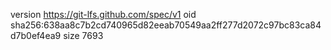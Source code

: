version https://git-lfs.github.com/spec/v1
oid sha256:638aa8c7b2cd740965d82eeab70549aa2ff277d2072c97bc83ca84d7b0ef4ea9
size 7693
